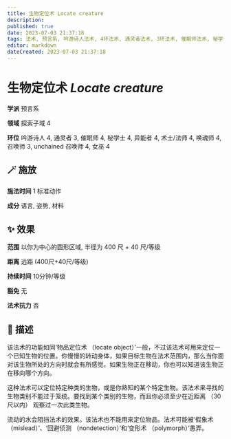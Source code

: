 ```yaml
---
title: 生物定位术 Locate creature
description: 
published: true
date: 2023-07-03 21:37:18
tags: 法术, 预言系, 吟游诗人法术, 4环法术, 通灵者法术, 3环法术, 催眠师法术, 秘学士法术, 异能者法术, 术士/法师法术, 唤魂师法术, 召唤师法术, unchained 召唤师法术, 女巫法术, 探索子域
editor: markdown
dateCreated: 2023-07-03 21:37:18
---
```


# **生物定位术** *Locate creature*

**学派** 预言系 

**领域** 探索子域 4

**环位** 吟游诗人 4, 通灵者 3, 催眠师 4, 秘学士 4, 异能者 4, 术士/法师 4, 唤魂师 4, 召唤师 3, unchained 召唤师 4, 女巫 4

## 🪄 施放

**施法时间** 1 标准动作

**成分** 语言, 姿势, 材料

## ✨ 效果  

**范围** 以你为中心的圆形区域, 半径为 400 尺 + 40 尺/等级

**距离** 远距 (400尺+40尺/等级)  

**持续时间** 10分钟/等级 

**豁免** 无

**法术抗力** 否

## 📖 描述

该法术的功能如同‘物品定位术 （locate object）’一般，不过该法术可用来定位一个已知生物的位置。你慢慢的转动身体，如果目标生物在法术范围内，那么当你面对该生物所处的方向时就会有所感觉。如果生物正在移动，你也可以知道该生物正在移向哪个方向。

这种法术可以定位特定种类的生物，或是你熟知的某个特定生物。该法术来寻找的生物类别不能过于笼统。要找到某个类别的生物，而且你必须至少在近距离 （30尺以内） 观察过一次此类生物。

流动的水会阻挡法术的效果。该法术也不能用来定位物品。法术可能被‘假象术 （mislead）’、‘回避侦测 （nondetection）’和‘变形术 （polymorph）’愚弄。
    